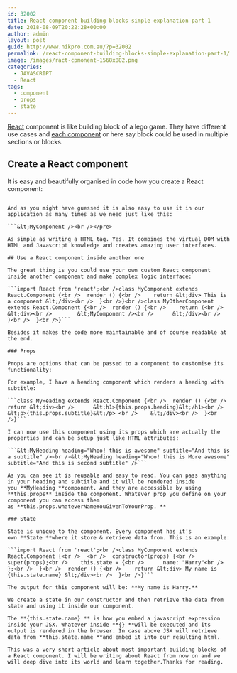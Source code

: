 ```yaml
---
id: 32002
title: React component building blocks simple explanation part 1
date: 2018-08-09T20:22:28+00:00
author: admin
layout: post
guid: http://www.nikpro.com.au/?p=32002
permalink: /react-component-building-blocks-simple-explanation-part-1/
image: /images/ract-cpmonent-1568x882.png
categories:
  - JAVASCRIPT
  - React
tags:
  - component
  - props
  - state
---
```

[React](http://www.nikpro.com.au/react-or-angular-how-much-it-matters/) component is like building block of a lego game. They have different use cases and <a href="https://reactjs.org/docs/components-and-props.html" target="_blank" rel="noopener noreferrer">each component</a> or here say block could be used in multiple sections or blocks.

## Create a React component

It is easy and beautifully organised in code how you create a React component:

```import React from 'react';<br />class MyComponent extends React.Component {<br />  render () {<br />    return &lt;div> This is a component &lt;/div><br />  }<br />}<br /></pre>

And as you might have guessed it is also easy to use it in our application as many times as we need just like this:

```&lt;MyComponent /><br /></pre>

As simple as writing a HTML tag. Yes. It combines the virtual DOM with HTML and Javascript knowledge and creates amazing user interfaces.

## Use a React component inside another one

The great thing is you could use your own custom React component inside another component and make complex logic interface:

```import React from 'react';<br />class MyComponent extends React.Component {<br />  render () {<br />    return &lt;div> This is a component &lt;/div><br />  }<br />}<br />class MyOtherComponent extends React.Component {<br />  render () {<br />    return (<br />      &lt;div><br />        &lt;MyComponent /><br />      &lt;/div><br />    )<br />  }<br />}```

Besides it makes the code more maintainable and of course readable at the end.

### Props

Props are options that can be passed to a component to customise its functionality:

For example, I have a heading component which renders a heading with subtitle:

```class MyHeading extends React.Component {<br />  render () {<br />    return &lt;div><br />      &lt;h1>{this.props.heading}&lt;/h1><br />      &lt;p>{this.props.subtitle}&lt;/p> <br />    &lt;/div><br />  }<br />}```

I can now use this component using its props which are actually the properties and can be setup just like HTML attributes:

```&lt;MyHeading heading="Whoo! this is awesome" subtitle="And this is a subtitle" /><br />&lt;MyHeading heading="Whoo! this is More awesome" subtitle="And this is second subtitle" />```

As you can see it is reusable and easy to read. You can pass anything in your heading and subtitle and it will be rendered inside you **MyHeading **component. And they are accessible by using **this.props** inside the component. Whatever prop you define on your component you can access them as **this.props.whateverNameYouGivenToYourProp. **

### State

State is unique to the component. Every component has it’s own **State **where it store & retrieve data from. This is an example:

```import React from 'react';<br />class MyComponent extends React.Component {<br />  <br />  constructor(props) {<br />    super(props);<br />    this.state = {<br />      name: "Harry"<br />    };<br />  }<br />  render () {<br />    return &lt;div> My name is {this.state.name} &lt;/div><br />  }<br />}```

The output for this component will be: **My name is Harry.**

We create a state in our constructor and then retrieve the data from state and using it inside our component.

The **{this.state.name} ** is how you embed a javascript expression inside your JSX. Whatever inside **{} **will be executed and its output is rendered in the browser. In case above JSX will retrieve data from **this.state.name **and embed it into our resulting html.

This was a very short article about most important building blocks of a React component. I will be writing about React from now on and we will deep dive into its world and learn together.Thanks for reading.